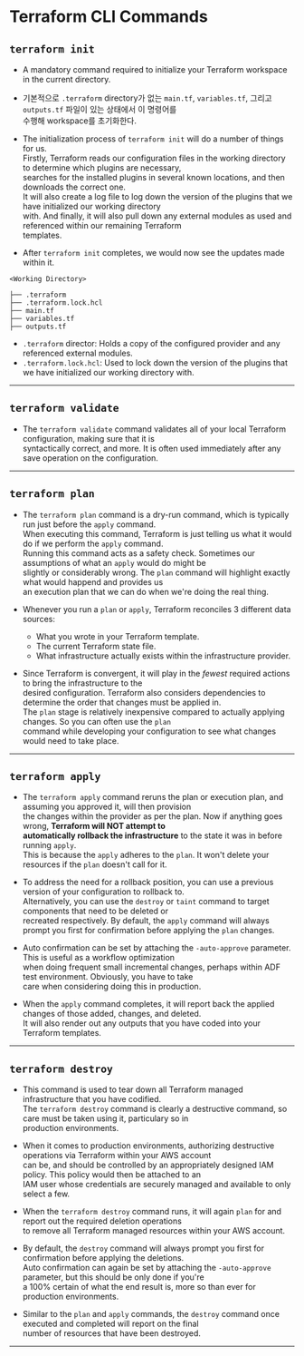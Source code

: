 # Terraform CLI Commands

## `terraform init`

- A mandatory command required to initialize your Terraform workspace in the current directory.

- 기본적으로 `.terraform` directory가 없는 `main.tf`, `variables.tf`, 그리고 `outputs.tf` 파일이 있는 상태에서 이 명령어를  
  수행해 workspace를 초기화한다.

- The initialization process of `terraform init` will do a number of things for us.  
  Firstly, Terraform reads our configuration files in the working directory to determine which plugins are necessary,  
  searches for the installed plugins in several known locations, and then downloads the correct one.  
  It will also create a log file to log down the version of the plugins that we have initialized our working directory  
  with. And finally, it will also pull down any external modules as used and referenced within our remaining Terraform  
  templates.

- After `terraform init` completes, we would now see the updates made within it.

```
<Working Directory>

├── .terraform
├── .terraform.lock.hcl
├── main.tf
├── variables.tf
├── outputs.tf
```

- `.terraform` director: Holds a copy of the configured provider and any referenced external modules.
- `.terraform.lock.hcl`: Used to lock down the version of the plugins that we have initialized our working directory with.

---

## `terraform validate`

- The `terraform validate` command validates all of your local Terraform configuration, making sure that it is  
  syntactically correct, and more. It is often used immediately after any save operation on the configuration.

---

## `terraform plan`

- The `terraform plan` command is a dry-run command, which is typically run just before the `apply` command.  
  When executing this command, Terraform is just telling us what it would do if we perform the `apply` command.  
  Running this command acts as a safety check. Sometimes our assumptions of what an `apply` would do might be  
  slightly or considerably wrong. The `plan` command will highlight exactly what would happend and provides us  
  an execution plan that we can do when we're doing the real thing.

- Whenever you run a `plan` or `apply`, Terraform reconciles 3 different data sources:

  - What you wrote in your Terraform template.
  - The current Terraform state file.
  - What infrastructure actually exists within the infrastructure provider.

- Since Terraform is convergent, it will play in the _fewest_ required actions to bring the infrastructure to the  
  desired configuration. Terraform also considers dependencies to determine the order that changes must be applied in.  
  The `plan` stage is relatively inexpensive compared to actually applying changes. So you can often use the `plan`  
  command while developing your configuration to see what changes would need to take place.

---

## `terraform apply`

- The `terraform apply` command reruns the plan or execution plan, and assuming you approved it, will then provision  
  the changes within the provider as per the plan. Now if anything goes wrong, **Terraform will NOT attempt to**  
  **automatically rollback the infrastructure** to the state it was in before running `apply`.  
  This is because the `apply` adheres to the `plan`. It won't delete your resources if the `plan` doesn't call for it.

- To address the need for a rollback position, you can use a previous version of your configuration to rollback to.  
  Alternatively, you can use the `destroy` or `taint` command to target components that need to be deleted or  
  recreated respectively. By default, the `apply` command will always prompt you first for confirmation before
  applying the `plan` changes.

- Auto confirmation can be set by attaching the `-auto-approve` parameter. This is useful as a workflow optimization  
  when doing frequent small incremental changes, perhaps within ADF test environment. Obviously, you have to take  
  care when considering doing this in production.

- When the `apply` command completes, it will report back the applied changes of those added, changes, and deleted.  
  It will also render out any outputs that you have coded into your Terraform templates.

---

## `terraform destroy`

- This command is used to tear down all Terraform managed infrastructure that you have codified.  
  The `terraform destroy` command is clearly a destructive command, so care must be taken using it, particulary so in  
  production environments.

- When it comes to production environments, authorizing destructive operations via Terraform within your AWS account  
  can be, and should be controlled by an appropriately designed IAM policy. This policy would then be attached to an  
  IAM user whose credentials are securely managed and available to only select a few.

- When the `terraform destroy` command runs, it will again `plan` for and report out the required deletion operations  
  to remove all Terraform managed resources within your AWS account.

- By default, the `destroy` command will always prompt you first for confirmation before applying the deletions.  
  Auto confirmation can again be set by attaching the `-auto-approve` parameter, but this should be only done if you're  
  a 100% certain of what the end result is, more so than ever for production environments.

- Similar to the `plan` and `apply` commands, the `destroy` command once executed and completed will report on the final  
  number of resources that have been destroyed.

---
